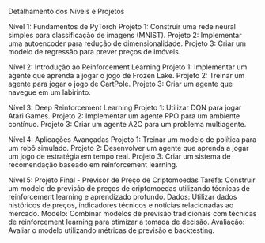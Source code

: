 Detalhamento dos Níveis e Projetos

Nível 1: Fundamentos de PyTorch
Projeto 1: Construir uma rede neural simples para classificação de imagens (MNIST).
Projeto 2: Implementar uma autoencoder para redução de dimensionalidade.
Projeto 3: Criar um modelo de regressão para prever preços de imóveis.

Nível 2: Introdução ao Reinforcement Learning
Projeto 1: Implementar um agente que aprenda a jogar o jogo de Frozen Lake.
Projeto 2: Treinar um agente para jogar o jogo de CartPole.
Projeto 3: Criar um agente que navegue em um labirinto.

Nível 3: Deep Reinforcement Learning
Projeto 1: Utilizar DQN para jogar Atari Games.
Projeto 2: Implementar um agente PPO para um ambiente contínuo.
Projeto 3: Criar um agente A2C para um problema multiagente.

Nível 4: Aplicações Avançadas
Projeto 1: Treinar um modelo de política para um robô simulado.
Projeto 2: Desenvolver um agente que aprenda a jogar um jogo de estratégia em tempo real.
Projeto 3: Criar um sistema de recomendação baseado em reinforcement learning.

Nível 5: Projeto Final - Previsor de Preço de Criptomoedas
Tarefa: Construir um modelo de previsão de preços de criptomoedas utilizando técnicas de reinforcement learning e aprendizado profundo.
Dados: Utilizar dados históricos de preços, indicadores técnicos e notícias relacionadas ao mercado.
Modelo: Combinar modelos de previsão tradicionais com técnicas de reinforcement learning para otimizar a tomada de decisão.
Avaliação: Avaliar o modelo utilizando métricas de previsão e backtesting.